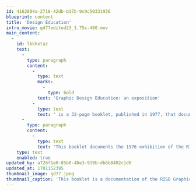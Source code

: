 ```yaml
---
id: 4162804a-2718-42db-b17b-9c9c50331936
blueprint: content
title: 'Design Education'
intro_movie: gd77edited23_1.75s-480.mov
main_content:
  -
    id: lkkhxtaz
    text:
      -
        type: paragraph
        content:
          -
            type: text
            marks:
              -
                type: bold
            text: 'Graphic Design Education: an exposition'
          -
            type: text
            text: ' is a 32-page booklet, published in 1977, that documents a department exhibition of the newly developed Graphic Design Department program at the Rhode Island School of Design. The program and results of teaching had already become a design curriculum model for other schools at that time, which was then furthered by the booklet’s public distribution due to its articulate content as an aid for others to plan such programs. The booklet was based on an exhibition of student work in November 1976 at RISD’s Woods-Gerry gallery. In the main text Tom Ockerse (then head of the department and instrumental in developing the new program after he arrived at RISD in 1971) described the department’s curriculum philosophy to prepare students to practice after school in a still young and developing profession. Size: 21.5 cm x 28 cm; 32 pages, 2 colors, printed on Mohawk Superfine paper.'
      -
        type: paragraph
        content:
          -
            type: text
            text: "This booklet documents the 1976 exhibition of the RISD Graphic Design Department’s BFA degree program. The exhibition itself was meant as a didactic statement on the department’s philosophy and how its newly established curriculum looked to achieve this.\_By this time the department had achieved national notoriety on defining the still young practice of graphic design and how to prepare students for this practice.\_Once\_the booklet was distributed nationally and internationally, it proved of great value to help other schools develop their programs. Thereby it also helped raise the standards of design pedagogy. This outline of the RISD Graphic Design Department’s curriculum remained the underlining standards for future years as it continued to grow and progress.\_"
    type: text
    enabled: true
updated_by: a726f1e0-85b0-48e3-939b-db6b8482c1d0
updated_at: 1701152395
thumbnail_image: gd77.jpeg
thumbnail_caption: 'This booklet is a documentation of the RISD Graphic Design Department BFA program via the 1976 exhibit. It defined the field of graphic design and how to prepare students for this practice.'
---
```

